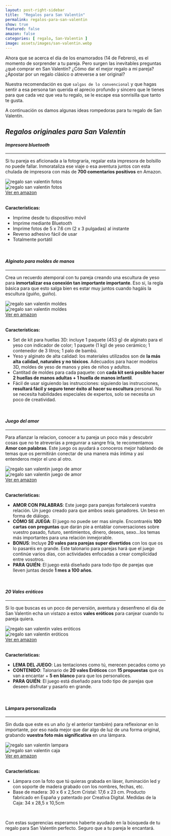 ```yaml
---
layout: post-right-sidebar
title:  "Regalos para San Valentín"
permalink: regalos-para-san-valentin
show: true
featured: false
amazon: false
categories: [ regalo, San-Valentin ]
image: assets/images/san-valentin.webp
---
```

Ahora que se acerca el día de los enamorados (14 de Febrero), es el momento de sorprender a tu pareja. Pero surgen las inevitables preguntas ¿qué comprar en San Valentín? ¿Cómo dar el mejor regalo a mi pareja? ¿Apostar por un regalo clásico o atreverse a ser original?

Nuestra recomendación es que `salgas de lo convencional` y que hagas sentir a esa persona tan querida el aprecio profundo y sincero que le tienes para que cada vez que vea tu regalo, se le escape esa sonrisilla que tanto te gusta.

A continuación os damos algunas ideas rompedoras para tu regalo de San Valentín.

## _Regalos originales para San Valentín_


#### _Impresora bluetooth_
<hr>

Si tu pareja es aficionada a la fotograría, regalar esta impresora de bolsillo no puede fallar. Inmorataliza ese viaje o esa aventura juntos con esta chulada de impresora con más de **700 comentarios positivos** en Amazon.

<div class="row">
	<div class="col-lg-6 col-md-6 col-sm-12">
		<img src="https://images-na.ssl-images-amazon.com/images/I/910bPoJCwKL._AC_SL1500_.jpg" alt="regalo san valentin fotos" loading="lazy">
	</div>
	<div class="col-lg-6 col-md-6 col-sm-12">
		<img src="https://images-na.ssl-images-amazon.com/images/I/91cgCTsdqxL._AC_SL1500_.jpg" alt="regalo san valentin fotos" loading="lazy">
	</div>
	<div class="amazon-btn-container">
		<a class="btn btn-primary btn-block amazon-btn" href="https://amzn.to/3td6U7N" target="_blank" rel="noopener noreferrer">
			<i class="fa fa-shopping-cart amazon-cart"></i>
			Ver en amazon
		</a>
	</div>
</div>
<br>

**Características:**
* Imprime desde tu dispositivo móvil
* Imprime mediante Bluetooth
* Imprime fotos de 5 x 7.6 cm (2 x 3 pulgadas) al instante
* Reverso adhesivo fácil de usar
* Totalmente portátil
<br>


#### _Alginato para moldes de manos_
<hr>

Crea un recuerdo atemporal con tu pareja creando una escultura de yeso para  **inmortalizar esa conexión tan importante importante**. Eso si, la regla básica para que esto salga bien es estar muy juntos cuando hagáis la escultura (guiño, guiño).

<div class="row">
	<div class="col-lg-6 col-md-6 col-sm-12">
		<img src="https://m.media-amazon.com/images/I/611Y-wgBCoL._AC_SL1500_.jpg" alt="regalo san valentin moldes" loading="lazy">
	</div>
	<div class="col-lg-6 col-md-6 col-sm-12">
		<img src="https://m.media-amazon.com/images/I/712baqeUHNL._AC_SL1500_.jpg" alt="regalo san valentin moldes" loading="lazy">
	</div>
	<div class="amazon-btn-container">
		<a class="btn btn-primary btn-block amazon-btn" href="https://amzn.to/3p45b2b" target="_blank" rel="noopener noreferrer">
			<i class="fa fa-shopping-cart amazon-cart"></i>
			Ver en amazon
		</a>
	</div>
</div>
<br>

**Características:**
* Set de kit para huellas 3D: incluye 1 paquete (453 g) de alginato para el yeso con indicador de color; 1 paquete (1 kg) de yeso cerámico; 1 contenedor de 3 litros; 1 palo de bambú.
* Yeso y alginato de alta calidad: los materiales utilizados son de **la más alta calidad, naturales y no tóxicos**. Adecuados para hacer  modelos 3D, moldes de yeso de manos y pies de niños y adultos.
* Cantitad de moldes para cada paquete: con **cada kit será posible hacer 2 huellas de manos adultas + 1 huella de manos infantil**.
* Fácil de usar siguiendo las instrucciones: siguiendo las instrucciones, **resultará fácil y seguro tener éxito al hacer su escultura** personal. No se necesita habilidades especiales de expertos, solo se necesita un poco de creatividad.
<br>


#### _Juego del amor_
<hr>

Para afianzar la relacion, conocer a tu pareja un poco más y descubrir cosas que no te atreverías a pregunrar a sangre fría, te recomentamos **Amor con palabras**. Este juego os ayudará a conoceros mejor hablando de temas que os permitirán conectar de una manera más í­ntima y así entenderos mejor el uno al otro.

<div class="row">
	<div class="col-lg-6 col-md-6 col-sm-12">
		<img src="https://images-na.ssl-images-amazon.com/images/I/71g7c0nWDDL._AC_SL1500_.jpg" alt="regalo san valentin juego de amor" loading="lazy">
	</div>
	<div class="col-lg-6 col-md-6 col-sm-12">
		<img src="https://images-na.ssl-images-amazon.com/images/I/81fMPygdlZL._AC_SL1500_.jpg" alt="regalo san valentin juego de amor" loading="lazy">
	</div>
	<div class="amazon-btn-container">
		<a class="btn btn-primary btn-block amazon-btn" href="https://amzn.to/2Ky4zTF" target="_blank" rel="noopener noreferrer">
			<i class="fa fa-shopping-cart amazon-cart"></i>
			Ver en amazon
		</a>
	</div>
</div>
<br>


**Características:**

* **AMOR CON PALABRAS**: Este juego para parejas fortalecerá vuestra relación. Un juego creado para que ambos seais ganadores. Un beso en forma de diálogo.
* **CÓMO SE JUEGA**: El juego no puede ser mas simple. Encontraréis **100 cartas con preguntas** que darán pie a entablar conversaciones sobre vuestro pasado, futuro, sentimientos, dinero, deseos, sexo...los temas más importantes para una relación inmejorable.
* **BONUS**: Incluye **20 vales para parejas super divertidos** con los que os lo pasaréis en grande. Este talonario para parejas hará que el juego continúe varios días, con actividades enfocadas a crear complicidad entre vosotros.
* **PARA QUIÉN**: El juego está diseñado para todo tipo de parejas que lleven juntas desde **1 mes a 100 años**.
<br>


#### _20 Vales eróticos_
<hr>

Si lo que buscas es un poco de perversión, aventura y desenfreno el dia de San Valentín echa un vistazo a estos **vales eróticos** para canjear cuando tu pareja quiera.

<div class="row">
	<div class="col-lg-6 col-md-6 col-sm-12">
		<img src="https://images-na.ssl-images-amazon.com/images/I/81KMEdbr7gL._AC_SL1500_.jpg" alt="regalo san valentin vales eróticos" loading="lazy">
	</div>
	<div class="col-lg-6 col-md-6 col-sm-12">
		<img src="https://images-na.ssl-images-amazon.com/images/I/81z41E5YxLL._AC_SL1500_.jpg" alt="regalo san valentin eróticos" loading="lazy">
	</div>
	<div class="amazon-btn-container">
		<a class="btn btn-primary btn-block amazon-btn" href="https://amzn.to/2XYZQ0k" target="_blank" rel="noopener noreferrer">
			<i class="fa fa-shopping-cart amazon-cart"></i>
			Ver en amazon
		</a>
	</div>
</div>
<br>

**Características:**

* **LEMA DEL JUEGO**: Las tentaciones como tú, merecen pecados como yo
* **CONTENIDO**: Talonario de **20 vales Eróticos** con **15 propuestas** que os van a encantar + **5 en blanco** para que los personalices.
* **PARA QUIÉN**: El juego está diseñado para todo tipo de parejas que deseen disfrutar y pasarlo en grande.
<br>

#### Lámpara personalizada
<hr>

Sin duda que este es un año (y el anterior también) para reflexionar en lo importante, por eso nada mejor que dar algo de luz de una forma original, grabando **vuestra foto más significativa** en una lámpara.


<div class="row">
	<div class="col-lg-6 col-md-6 col-sm-12">
		<img src="https://images-na.ssl-images-amazon.com/images/I/61RC6Ud7uxL._AC_SX569_.jpg" alt="regalo san valentin lampara" loading="lazy">
	</div>
	<div class="col-lg-6 col-md-6 col-sm-12">
		<img src="https://images-na.ssl-images-amazon.com/images/I/51S-LRHzV5L._AC_SL1024_.jpg" alt="regalo san valentin caja" loading="lazy">
	</div>
	<div class="amazon-btn-container">
		<a class="btn btn-primary btn-block amazon-btn" href="https://amzn.to/3bVA05B" target="_blank" rel="noopener noreferrer">
			<i class="fa fa-shopping-cart amazon-cart"></i>
			Ver en amazon
		</a>
	</div>
</div>
<br>

**Características:**
* Lámpara con la foto que tú quieras grabada en láser, iluminación led y con soporte de madera grabado con los nombres, fechas, etc.
* Base de madera: 30 x 6 x 2,5cm Cristal: 17,6 x 23 cm. Producto fabricado en España y patentado por Creativa Digital. Medidas de la Caja: 34 x 28,5 x 10,5cm

<br>

Con estas sugerencias esperamos haberte ayudado en la búsqueda de tu regalo para San Valentín perfecto. Seguro que a tu pareja le encantará.